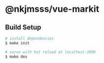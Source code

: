# @nkjmsss/vue-markit

## Build Setup

``` bash
# install dependencies
$ make init

# serve with hot reload at localhost:3000
$ make dev
```
